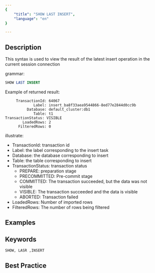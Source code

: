 ```yaml
---
{
    "title": "SHOW LAST INSERT",
    "language": "en"
}

---
```


## Description

This syntax is used to view the result of the latest insert operation in the current session connection

grammar:

```sql
SHOW LAST INSERT
```

Example of returned result:

```
     TransactionId: 64067
             Label: insert_ba8f33aea9544866-8ed77e2844d0cc9b
          Database: default_cluster:db1
             Table: t1
TransactionStatus: VISIBLE
        LoadedRows: 2
      FilteredRows: 0
```

illustrate:

* TransactionId: transaction id
* Label: the label corresponding to the insert task
* Database: the database corresponding to insert
* Table: the table corresponding to insert
* TransactionStatus: transaction status
   * PREPARE: preparation stage
   * PRECOMMITTED: Pre-commit stage
   * COMMITTED: The transaction succeeded, but the data was not visible
   * VISIBLE: The transaction succeeded and the data is visible
   * ABORTED: Transaction failed
* LoadedRows: Number of imported rows
* FilteredRows: The number of rows being filtered

## Examples

## Keywords

    SHOW, LASR ,INSERT

## Best Practice

